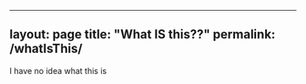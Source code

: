 ----------------------
layout: page
title: "What IS this??"
permalink: /whatIsThis/
----------------------

I have no idea what this is